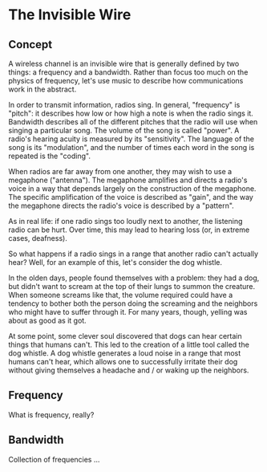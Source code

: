 # The Invisible Wire

## Concept

A wireless channel is an invisible wire that is generally defined by two things: a frequency and a bandwidth.  Rather than focus too much on the physics of frequency, let's use music to describe how communications work in the abstract.  

In order to transmit information, radios sing.  In general, "frequency" is "pitch": it describes how low or how high a note is when the radio sings it.  Bandwidth describes all of the different pitches that the radio will use when singing a particular song.  The volume of the song is called "power".  A radio's hearing acuity is measured by its "sensitivity".  The language of the song is its "modulation", and the number of times each word in the song is repeated is the "coding".

When radios are far away from one another, they may wish to use a megaphone \("antenna"\).  The megaphone amplifies and directs a radio's voice in a way that depends largely on the construction of the megaphone.  The specific amplification of the voice is described as "gain", and the way the megaphone directs the radio's voice is described by a "pattern".  

As in real life: if one radio sings too loudly next to another, the listening radio can be hurt.  Over time, this may lead to hearing loss \(or, in extreme cases, deafness\).

So what happens if a radio sings in a range that another radio can't actually hear?  Well, for an example of this, let's consider the dog whistle.

In the olden days, people found themselves with a problem: they had a dog, but didn't want to scream at the top of their lungs to summon the creature.  When someone screams like that, the volume required could have a tendency to bother both the person doing the screaming and the neighbors who might have to suffer through it.  For many years, though, yelling was about as good as it got.

At some point, some clever soul discovered that dogs can hear certain things that humans can't.   This led to the creation of a little tool called the dog whistle.  A dog whistle generates a loud noise in a range that most humans can't hear, which allows one to successfully irritate their dog without giving themselves a headache and / or waking up the neighbors.

## Frequency

What is frequency, really?

## Bandwidth

Collection of frequencies ...

